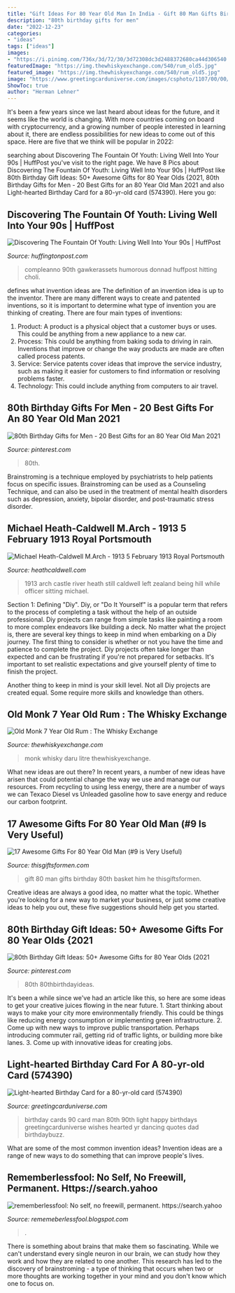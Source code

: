 ```yaml
---
title: "Gift Ideas For 80 Year Old Man In India - Gift 80 Man Gifts Birthday 80th Basket Him He Thisgiftsformen"
description: "80th birthday gifts for men"
date: "2022-12-23"
categories:
- "ideas"
tags: ["ideas"]
images:
- "https://i.pinimg.com/736x/3d/72/30/3d72308dc3d2488372680ca44d306540.jpg"
featuredImage: "https://img.thewhiskyexchange.com/540/rum_old5.jpg"
featured_image: "https://img.thewhiskyexchange.com/540/rum_old5.jpg"
image: "https://www.greetingcarduniverse.com/images/csphoto/1107/00/00/13/92/70/574390-1_3d.jpg"
ShowToc: true
author: "Herman Lehner"
---
```



It's been a few years since we last heard about ideas for the future, and it seems like the world is changing. With more countries coming on board with cryptocurrency, and a growing number of people interested in learning about it, there are endless possibilities for new ideas to come out of this space. Here are five that we think will be popular in 2022: 

	

		
searching about Discovering The Fountain Of Youth: Living Well Into Your 90s | HuffPost you've visit to the right page. We have 8 Pics about Discovering The Fountain Of Youth: Living Well Into Your 90s | HuffPost like 80th Birthday Gift Ideas: 50+ Awesome Gifts for 80 Year Olds {2021, 80th Birthday Gifts for Men - 20 Best Gifts for an 80 Year Old Man 2021 and also Light-hearted Birthday Card for a 80-yr-old card (574390). Here you go:
		
    
## Discovering The Fountain Of Youth: Living Well Into Your 90s | HuffPost

<img loading=lazy src="http://i.huffpost.com/gen/2192022/images/o-90TH-BIRTHDAY-CAKE-facebook.jpg" onerror="this.onerror=null;this.src='https://tse4.mm.bing.net/th?id=OIP.OL7nwvLBO1lEne2c102ZQgHaDt&amp;pid=15.1';" alt="Discovering The Fountain Of Youth: Living Well Into Your 90s | HuffPost">

_Source: huffingtonpost.com_

>compleanno 90th gawkerassets humorous donnad huffpost hitting choli. 

	

defines what invention ideas are
The definition of an invention idea is up to the inventor. 
There are many different ways to create and patented inventions, so it is important to determine what type of invention you are thinking of creating. There are four main types of inventions: 
1) Product: A product is a physical object that a customer buys or uses. This could be anything from a new appliance to a new car. 
2) Process: This could be anything from baking soda to driving in rain. Inventions that improve or change the way products are made are often called process patents. 
3) Service: Service patents cover ideas that improve the service industry, such as making it easier for customers to find information or resolving problems faster. 
4) Technology: This could include anything from computers to air travel.

    
## 80th Birthday Gifts For Men - 20 Best Gifts For An 80 Year Old Man 2021

<img loading=lazy src="https://i.pinimg.com/736x/3d/72/30/3d72308dc3d2488372680ca44d306540.jpg" onerror="this.onerror=null;this.src='https://tse3.mm.bing.net/th?id=OIP.WAGGn5zsDG_q8tf_3TifxQHaLH&amp;pid=15.1';" alt="80th Birthday Gifts for Men - 20 Best Gifts for an 80 Year Old Man 2021">

_Source: pinterest.com_

>80th. 

	

Brainstroming is a technique employed by psychiatrists to help patients focus on specific issues. Brainstroming can be used as a Counseling Technique, and can also be used in the treatment of mental health disorders such as depression, anxiety, bipolar disorder, and post-traumatic stress disorder.

    
## Michael Heath-Caldwell M.Arch - 1913 5 February 1913 Royal Portsmouth

<img loading=lazy src="http://www.heathcaldwell.com/yahoo_site_admin/assets/images/1913_Ormuz_Caslte.11722042_std.jpg" onerror="this.onerror=null;this.src='https://tse2.mm.bing.net/th?id=OIP.-AoFNRKxRNRXs2p3dh5m6gHaHk&amp;pid=15.1';" alt="Michael Heath-Caldwell M.Arch - 1913 5 February 1913 Royal Portsmouth">

_Source: heathcaldwell.com_

>1913 arch castle river heath still caldwell left zealand being hill while officer sitting michael. 

	

Section 1: Defining "Diy".
Diy, or "Do It Yourself" is a popular term that refers to the process of completing a task without the help of an outside professional. Diy projects can range from simple tasks like painting a room to more complex endeavors like building a deck. No matter what the project is, there are several key things to keep in mind when embarking on a Diy journey.
The first thing to consider is whether or not you have the time and patience to complete the project. Diy projects often take longer than expected and can be frustrating if you're not prepared for setbacks. It's important to set realistic expectations and give yourself plenty of time to finish the project.

Another thing to keep in mind is your skill level. Not all Diy projects are created equal. Some require more skills and knowledge than others.

    
## Old Monk 7 Year Old Rum : The Whisky Exchange

<img loading=lazy src="https://img.thewhiskyexchange.com/540/rum_old5.jpg" onerror="this.onerror=null;this.src='https://tse3.mm.bing.net/th?id=OIP.uhQDRqOTtKFJgZfg4jMuoAHaJ4&amp;pid=15.1';" alt="Old Monk 7 Year Old Rum : The Whisky Exchange">

_Source: thewhiskyexchange.com_

>monk whisky daru litre thewhiskyexchange. 

	

What new ideas are out there?
In recent years, a number of new ideas have arisen that could potential change the way we use and manage our resources. From recycling to using less energy, there are a number of ways we can Texaco Diesel vs Unleaded gasoline how to save energy and reduce our carbon footprint.

    
## 17 Awesome Gifts For 80 Year Old Man (#9 Is Very Useful)

<img loading=lazy src="http://www.thisgiftsformen.com/wp-content/uploads/2016/06/80th-birthday-gift-ideas-for-grandpa.jpg" onerror="this.onerror=null;this.src='https://tse2.mm.bing.net/th?id=OIP.-90FOur8oCazYh4AMEvGiQFUC3&amp;pid=15.1';" alt="17 Awesome Gifts For 80 Year Old Man (#9 is Very Useful)">

_Source: thisgiftsformen.com_

>gift 80 man gifts birthday 80th basket him he thisgiftsformen. 

	

Creative ideas are always a good idea, no matter what the topic. Whether you're looking for a new way to market your business, or just some creative ideas to help you out, these five suggestions should help get you started.

    
## 80th Birthday Gift Ideas: 50+ Awesome Gifts For 80 Year Olds {2021

<img loading=lazy src="https://i.pinimg.com/originals/ba/e1/b1/bae1b12820d1ffe7ca1f17b180e95e66.jpg" onerror="this.onerror=null;this.src='https://tse1.mm.bing.net/th?id=OIP.7FQDlA4M-CMJ1bcEz-abKwHaLH&amp;pid=15.1';" alt="80th Birthday Gift Ideas: 50+ Awesome Gifts for 80 Year Olds {2021">

_Source: pinterest.com_

>80th 80thbirthdayideas. 

	

It's been a while since we've had an article like this, so here are some ideas to get your creative juices flowing in the near future. 1. Start thinking about ways to make your city more environmentally friendly. This could be things like reducing energy consumption or implementing green infrastructure. 2. Come up with new ways to improve public transportation. Perhaps introducing commuter rail, getting rid of traffic lights, or building more bike lanes. 3. Come up with innovative ideas for creating jobs.

    
## Light-hearted Birthday Card For A 80-yr-old Card (574390)

<img loading=lazy src="https://www.greetingcarduniverse.com/images/csphoto/1107/00/00/13/92/70/574390-1_3d.jpg" onerror="this.onerror=null;this.src='https://tse4.mm.bing.net/th?id=OIP.iQ60RPWbaJXaXmXhrvxYuQHaGw&amp;pid=15.1';" alt="Light-hearted Birthday Card for a 80-yr-old card (574390)">

_Source: greetingcarduniverse.com_

>birthday cards 90 card man 80th 90th light happy birthdays greetingcarduniverse wishes hearted yr dancing quotes dad birthdaybuzz. 

	

What are some of the most common invention ideas?
Invention ideas are a range of new ways to do something that can improve people's lives.

    
## Rememberlessfool: No Self, No Freewill, Permanent. Https://search.yahoo

<img loading=lazy src="https://1.bp.blogspot.com/-4E4sh7jPoUw/XlG5BiPFt0I/AAAAAAAAdgY/XeB-9vexBWo0F7TDkEezo5ntvLlRL5lswCEwYBhgL/s1600/Untitled776.png" onerror="this.onerror=null;this.src='https://tse4.mm.bing.net/th?id=OIP.Hnc7bqi-1olaRjgmCJkZDQHaEK&amp;pid=15.1';" alt="rememberlessfool: No self, no freewill, permanent. https://search.yahoo">

_Source: rememeberlessfool.blogspot.com_

>. 

	

There is something about brains that make them so fascinating. While we can't understand every single neuron in our brain, we can study how they work and how they are related to one another. This research has led to the discovery of brainstroming - a type of thinking that occurs when two or more thoughts are working together in your mind and you don't know which one to focus on.

